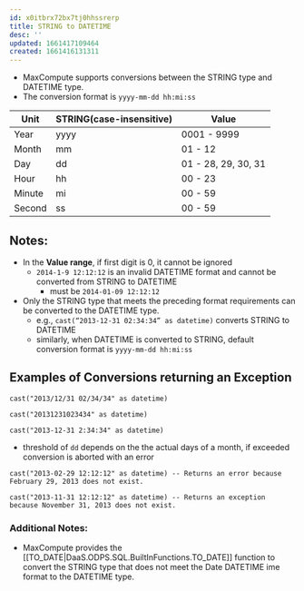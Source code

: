 ```yaml
---
id: x0itbrx72bx7tj0hhssrerp
title: STRING to DATETIME
desc: ''
updated: 1661417109464
created: 1661416131311
---
```

- MaxCompute supports conversions between the STRING type and DATETIME type. 
- The conversion format is `yyyy-mm-dd hh:mi:ss`

Unit | STRING(case-insensitive) | Value 
-----|--------------------------|-------
Year | yyyy | 0001 - 9999 
Month | mm | 01 - 12 
Day | dd | 01 - 28, 29, 30, 31
Hour | hh | 00 - 23 
Minute | mi | 00 - 59 
Second | ss | 00 - 59

## Notes:
- In the **Value range**, if first digit is 0, it cannot be ignored
    - `2014-1-9 12:12:12` is an invalid DATETIME format and cannot be converted from STRING to DATETIME
        - must be `2014-01-09 12:12:12`
- Only the STRING type that meets the preceding format requirements can be converted to the DATETIME type.
    - e.g., `cast(“2013-12-31 02:34:34” as datetime)` converts STRING to DATETIME
    - similarly, when DATETIME is converted to STRING, default conversion format is `yyyy-mm-dd hh:mi:ss`

## Examples of Conversions returning an Exception
`cast("2013/12/31 02/34/34" as datetime)`

`cast("20131231023434" as datetime)`

`cast("2013-12-31 2:34:34" as datetime)`

- threshold of `dd` depends on the the actual days of a month, if exceeded conversion is aborted with an error

`cast("2013-02-29 12:12:12" as datetime) -- Returns an error because February 29, 2013 does not exist.`

`cast("2013-11-31 12:12:12" as datetime) -- Returns an exception because November 31, 2013 does not exist.`

### Additional Notes:
- MaxCompute provides the [[TO_DATE|DaaS.ODPS.SQL.BuiltInFunctions.TO_DATE]] function to convert the STRING type that does not meet the Date DATETIME ime format to the DATETIME type.